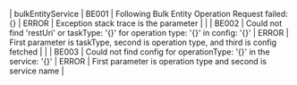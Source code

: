 | bulkEntityService | BE001 | Following Bulk Entity Operation Request failed: {} | ERROR | Exception stack trace is the parameter |
| | BE002 | Could not find 'restUri' or taskType: '{}' for operation type: '{}' in config: '{}' | ERROR | First parameter is taskType, second is operation type, and third is config fetched |
| | BE003 | Could not find config for operationType: '{}' in the service: '{}' | ERROR | First parameter is operation type and second is service name |